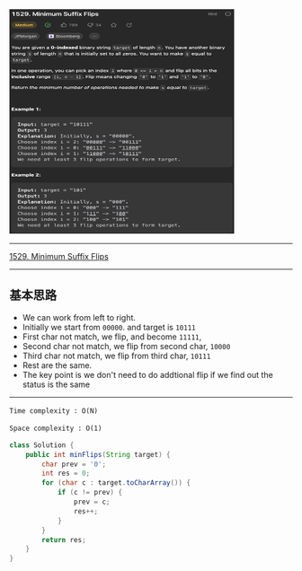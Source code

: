 <img src="2022-12-19-17-01-28.png" width="400" height="400"/>

___
[1529. Minimum Suffix Flips](https://leetcode.com/problems/minimum-suffix-flips/description/)
___

## 基本思路
* We can work from left to right.
* Initially we start from `00000`. and target is `10111`
* First char not match, we flip, and become `11111`,
* Second char not match, we flip from second char, `10000`
* Third char not match, we flip from third char, `10111`
* Rest are the same.
* The key point is we don't need to do addtional flip if we find out the status is the same

___

`Time complexity : O(N)`

`Space complexity : O(1)`
```java
class Solution {
    public int minFlips(String target) {
        char prev = '0';
        int res = 0;
        for (char c : target.toCharArray()) {
            if (c != prev) {
                prev = c;
                res++;
            }
        }
        return res;
    }
}
```